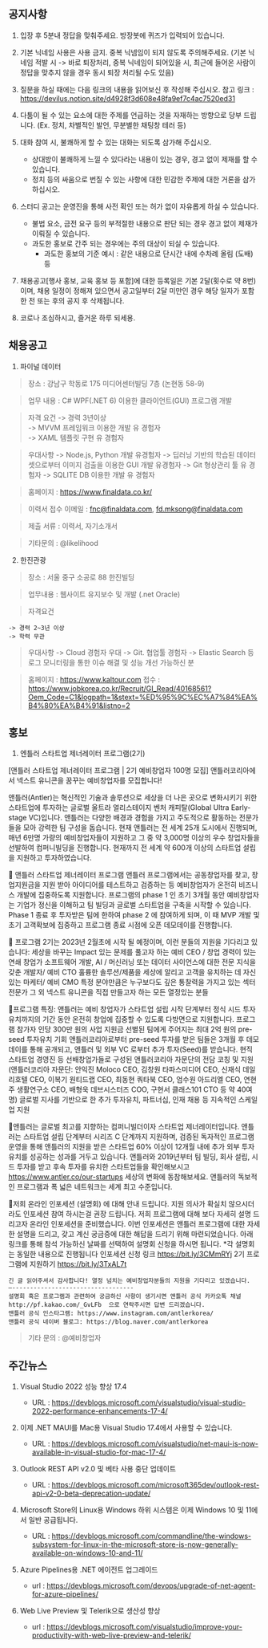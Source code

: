 ## 공지사항
1) 입장 후 5분내 정답을 맞춰주세요. 방장봇에 퀴즈가 입력되어 있습니다.

2) 기본 닉네임 사용은 사용 금지. 중복 닉넴임이 되지 않도록 주의해주세요.
   (기본 닉네임 적발 시 -> 바로 퇴장처리, 중복 닉네임이 되어있을 시, 최근에 들어온 사람이 정답을 맞추지 않을 경우 동시 퇴장 처리될 수도 있음)

3) 질문을 하실 때에는 다음 링크의 내용을 읽어보신 후 작성해 주십시오.
   참고 링크 : https://devilus.notion.site/d4928f3d608e48fa9ef7c4ac7520ed31

4) 다툼이 될 수 있는 요소에 대한 주제를 언급하는 것을 자재하는 방향으로 당부 드립니다.
   (Ex. 정치, 차별적인 발언, 무분별한 채팅창 테러 등)

5) 대화 참여 시, 불쾌하게 할 수 있는 대화는 되도록 삼가해 주십시오.
    - 상대방이 불쾌하게 느낄 수 있다라는 내용이 있는 경우, 경고 없이 제재를 할 수 있습니다.
    - 정치 등의 싸움으로 번질 수 있는 사항에 대한 민감한 주제에 대한 거론을 삼가하십시오.

6) 스터디 공고는 운영진을 통해 사전 확인 또는 허가 없이 자유롭게 하실 수 있습니다.
    - 불법 요소, 금전 요구 등의 부적절한 내용으로 판단 되는 경우 경고 없이 제재가 이뤄질 수 있습니다.
    - 과도한 홍보로 간주 되는 경우에는 주의 대상이 되실 수 있습니다.
        * 과도한 홍보의 기준 예시 : 같은 내용으로 단시간 내에 수차례 올림 (도배) 등

7) 채용공고[행사 홍보, 교육 홍보 등 포함]에 대한 등록일은 기본 2달(횟수로 약 8번)이며,
   채용 일정이 정해져 있으면서 공고일부터 2달 미만인 경우 해당 일자가 포함한 전 또는 후의 공지 후 삭제됩니다.

8) 코로나 조심하시고, 즐거운 하루 되세용.


## 채용공고
1) 파이널 데이터
    
  > 장소 : 강남구 학동로 175 미디어센터빌딩 7층 (논현동 58-9)
    
  > 업무 내용 : C# WPF(.NET 6) 이용한 클라이언트(GUI) 프로그램 개발          
        
  > 자격 요건
    -> 경력 3년이상         
    -> MVVM 프레임워크 이용한 개발 유 경험자                    
    -> XAML 템플릿 구현 유 경험자               

  > 우대사항
    -> Node.js, Python 개발 유경험자
    -> 딥러닝 기반의 학습된 데이터셋으로부터 이미지 검출을 이용한 GUI 개발 유경험자
    -> Git 형상관리 툴 유 경험자
    -> SQLITE DB 이용한 개발 유 경험자

  > 홈페이지 :  https://www.finaldata.co.kr/
   
  > 이력서 접수 이메일 :  fnc@finaldata.com, fd.mksong@finaldata.com
   
  > 제출 서류 : 이력서, 자기소개서   
   
  > 기타문의 : @likelihood

2) 한진관광

  > 장소 : 서울 중구 소공로 88 한진빌딩

  > 업무내용 : 웹사이트 유지보수 및 개발 (.net Oracle)

  > 자격요건

    -> 경력 2~3년 이상
    -> 학력 무관
    
  > 우대사항
    -> Cloud 경험자 우대
    -> Git. 협업툴 경험자
    -> Elastic Search 등 로그 모니터링을 통한 이슈 해결 및 성능 개선 가능하신 분
    
  > 홈페이지 : https://www.kaltour.com
  > 접수 : https://www.jobkorea.co.kr/Recruit/GI_Read/40168561?Oem_Code=C1&logpath=1&stext=%ED%95%9C%EC%A7%84%EA%B4%80%EA%B4%91&listno=2



## 홍보
1) 엔틀러 스타트업 제너레이터 프로그램(2기)

  [앤틀러 스타트업 제너레이터 프로그램 | 2기 예비창업자 100명 모집]
  앤틀러코리아에서 넥스트 유니콘을 꿈꾸는 예비창업자를 모집합니다!
 
  앤틀러(Antler)는 혁신적인 기술과 솔루션으로 세상을 더 나은 곳으로 변화시키기 위한 스타트업에 투자하는 글로벌 울트라 얼리스테이지 벤처 캐피탈(Global Ultra Early-stage VC)입니다. 앤틀러는 다양한 배경과 경험을 가지고 주도적으로 활동하는 전문가들을 모아 강력한 팀 구성을 돕습니다. 현재 앤틀러는 전 세계 25개 도시에서 진행되며, 매년 6만명 가량의 예비창업자들이 지원하고 그 중 약 3,000명 이상의 우수 창업자들을 선발하여 컴퍼니빌딩을 진행합니다. 현재까지 전 세계 약 600개 이상의 스타트업 설립을 지원하고 투자하였습니다.
 
  🔻 앤틀러 스타트업 제너레이터 프로그램
  앤틀러 프로그램에서는 공동창업자를 찾고, 창업지원금을 지원 받아 아이디어를 테스트하고 검증하는 등 예비창업자가 온전히 비즈니스 개발에 집중하도록 지원합니다. 프로그램의 phase 1 인 초기 3개월 동안 예비창업자는 기업가 정신을 이해하고 팀 빌딩과 글로벌 스타트업을 구축을 시작할 수 있습니다. Phase 1 종료 후 투자받은 팀에 한하여 phase 2 에 참여하게 되며, 이 때 MVP 개발 및 초기 고객확보에 집중하고 프로그램 종료 시점에 오픈 데모데이를 진행합니다.
 
  🔻 프로그램 2기는 2023년 2월초에 시작 될 예정이며, 이런 분들의 지원을 기다리고 있습니다:
    세상을 바꾸는 Impact 있는 문제를 풀고자 하는 예비 CEO / 창업 경력이 있는 연쇄 창업가
    소프트웨어 개발, AI / 머신러닝 또는 데이터 사이언스에 대한 전문 지식을 갖춘 개발자/ 예비 CTO
    훌륭한 솔루션/제품을 세상에 알리고 고객을 유치하는 데 자신있는 마케터/ 예비 CMO
    특정 분야만큼은 누구보다도 깊은 통찰력을 가지고 있는 섹터 전문가
    그 외 넥스트 유니콘을 직접 만들고자 하는 모든 열정있는 분들

  🔻프로그램 특징: 앤틀러는 예비 창업자가 스타트업 설립 시작 단계부터 정식 시드 투자 유치까지의 기간 동안 온전히 창업에 집중할 수 있도록 다방면으로 지원합니다.
    프로그램 참가자 인당 300만 원의 사업 지원금
    선별된 팀에게 주어지는 최대 2억 원의 pre-seed 투자유치 기회
    앤틀러코리아로부터 pre-seed 투자를 받은 팀들은 3개월 후 데모데이를 통해 공개되고, 앤틀러 및 외부 VC 로부터 추가 투자(Seed)를 받습니다.
    현직 스타트업 경영진 등 선배창업가들로 구성된 앤틀러코리아 자문단의 전담 코칭 및 지원
    (앤틀러코리아 자문단: 안익진 Moloco CEO, 김창원 타파스미디어 CEO, 신재식 데일리호텔 CEO, 이복기 원티드랩 CEO, 최동현 쿼타북 CEO, 엄수원 아드리엘 CEO, 연현주 생활연구소 CEO, 배형욱 데브시스터즈 COO, 구현서 클래스101 CTO 등 약 40여명)
    글로벌 지사를 기반으로 한 추가 투자유치, 파트너십, 인재 채용 등 지속적인 스케일업 지원

  🔻앤틀러는 글로벌 최고를 지향하는 컴퍼니빌더이자 스타트업 제너레이터입니다.
    앤틀러는 스타트업 설립 단계부터 시리즈 C 단계까지 지원하며, 검증된 독자적인 프로그램 운영을 통해 앤틀러의 지원을 받은 스타트업 60% 이상이 12개월 내에 추가 외부 투자유치를 성공하는 성과를 거두고 있습니다.
    앤틀러와 2019년부터 팀 빌딩, 회사 설립, 시드 투자를 받고 후속 투자를 유치한 스타트업들을 확인해보시고 https://www.antler.co/our-startups 세상의 변화에 동참해보세요. 앤틀러의 독보적인 프로그램과 폭 넓은 네트워크는 세계 최고 수준입니다.


  🔻저희 온라인 인포세션 (설명회) 에 대해 안내 드립니다. 지원 의사가 확실치 않으시더라도 인포세션 참여 하시는걸 권장 드립니다. 
    저희 프로그램에 대해 보다 자세히 설명 드리고자 온라인 인포세션을 준비했습니다. 이번 인포세션은 앤틀러 프로그램에 대한 자세한 설명을 드리고, 갖고 계신 궁금증에 대한 해답을 드리기 위해 마련되었습니다.
    아래 링크를 통해 참석 가능하신 날짜를 선택하여 설명회 신청을 하시면 됩니다. *각 설명회는 동일한 내용으로 진행됩니다
    인포세션 신청 링크  https://bit.ly/3CMmRYj
    2기 프로그램에 지원하기 https://bit.ly/3TxAL7t
 
    긴 글 읽어주셔서 감사합니다! 열정 넘치는 예비창업자분들의 지원을 기다리고 있겠습니다.
    —----------------------------------
    설명회 혹은 프로그램과 관련하여 궁금하신 사항이 생기시면 앤틀러 공식 카카오톡 채널 http://pf.kakao.com/_GvLFb  으로 연락주시면 답변 드리겠습니다.
    앤틀러 공식 인스타그램: https://www.instagram.com/antlerkorea/ 
    앤틀러 공식 네이버 블로그: https://blog.naver.com/antlerkorea

  > 기타 문의 : @예비창업자

## 주간뉴스
1) Visual Studio 2022 성능 향상 17.4
    - URL : https://devblogs.microsoft.com/visualstudio/visual-studio-2022-performance-enhancements-17-4/

2) 이제 .NET MAUI를 Mac용 Visual Studio 17.4에서 사용할 수 있습니다.
    - URL : https://devblogs.microsoft.com/visualstudio/net-maui-is-now-available-in-visual-studio-for-mac-17-4/

3) Outlook REST API v2.0 및 베타 사용 중단 업데이트
    - URL : https://devblogs.microsoft.com/microsoft365dev/outlook-rest-api-v2-0-beta-deprecation-update/

4) Microsoft Store의 Linux용 Windows 하위 시스템은 이제 Windows 10 및 11에서 일반 공급됩니다.
    - URL : https://devblogs.microsoft.com/commandline/the-windows-subsystem-for-linux-in-the-microsoft-store-is-now-generally-available-on-windows-10-and-11/

5) Azure Pipelines용 .NET 에이전트 업그레이드
    - url : https://devblogs.microsoft.com/devops/upgrade-of-net-agent-for-azure-pipelines/

6) Web Live Preview 및 Telerik으로 생산성 향상
    - url : https://devblogs.microsoft.com/visualstudio/improve-your-productivity-with-web-live-preview-and-telerik/
